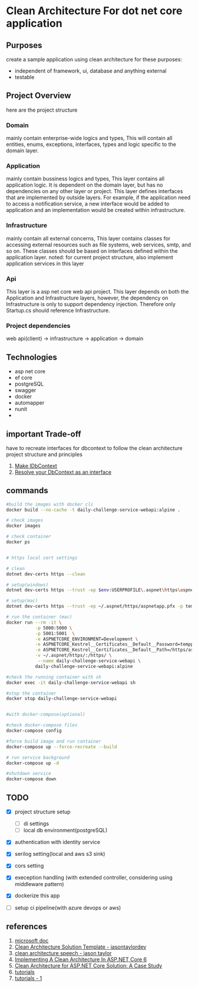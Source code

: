 # Clean Architecture For dot net core application

## Purposes
create a sample application using clean architecture for these purposes: 
 * independent of framework, ui, database and anything external
 * testable


## Project Overview
here are the project structure

### Domain
mainly contain enterprise-wide logics and types,
This will contain all entities, enums, exceptions, interfaces, types and logic specific to the domain layer. 

### Application
mainly contain bussiness logics and types,
This layer contains all application logic. It is dependent on the domain layer, but has no dependencies on any other layer or project. This layer defines interfaces that are implemented by outside layers. For example, if the application need to access a notification service, a new interface would be added to application and an implementation would be created within infrastructure.

### Infrastructure
mainly contain all external concerns,
This layer contains classes for accessing external resources such as file systems, web services, smtp, and so on. These classes should be based on interfaces defined within the application layer.
noted: for current project structure, also implement application services in this layer

### Api
This layer is a asp net core web api project. This layer depends on both the Application and Infrastructure layers, however, the dependency on Infrastructure is only to support dependency injection. Therefore only Startup.cs should reference Infrastructure.

### Project dependencies
web api(client) -> infrastructure -> application -> domain


## Technologies
* asp net core 
* ef core
* postgreSQL
* swagger
* docker
* automapper
* nunit
* 


## important Trade-off
have to recreate interfaces for dbcontext to follow the clean architecture project structure and principles
1. [Make IDbContext](https://github.com/dotnet/efcore/issues/16470)
2. [Resolve your DbContext as an interface](https://www.jerriepelser.com/blog/resolve-dbcontext-as-interface-in-aspnet5-ioc-container/)


## commands
``` bash
#build the images with docker cli
docker build --no-cache -t daily-challenge-service-webapi:alpine .

# check images
docker images

# check container
docker ps


# https local cert settings

# clean
dotnet dev-certs https --clean

# setup(windows)
dotnet dev-certs https --trust -ep $env:USERPROFILE\.aspnet\https\aspnetapp.pfx -p SECRETPASSWORD

# setup(mac)
dotnet dev-certs https --trust -ep ~/.aspnet/https/aspnetapp.pfx -p temppassword

# run the container (mac)
docker run --rm -it \
           -p 5000:5000 \
           -p 5001:5001  \
           -e ASPNETCORE_ENVIRONMENT=Development \
           -e ASPNETCORE_Kestrel__Certificates__Default__Password=temppassword \
           -e ASPNETCORE_Kestrel__Certificates__Default__Path=/https/aspnetapp.pfx \
           -v ~/.aspnet/https/:/https/ \
            --name daily-challenge-service-webapi \
           daily-challenge-service-webapi:alpine

#check the running container with sh
docker exec -it daily-challenge-service-webapi sh

#stop the container
docker stop daily-challenge-service-webapi


#with docker-compose(optional)

#check docker-compose files
docker-compose config

#force build image and run container 
docker-compose up --force-recreate --build 

# run service background
docker-compose up -d

#shutdown service 
docker-compose down

```

## TODO 
- [X] project structure setup
  - [ ] di settings
  - [ ] local db environment(postgreSQL)
- [X] authentication with identity service
- [X] serilog setting(local and aws s3 sink) 
- [X] cors setting
- [X] exeception handling (with extended controller, considering using middleware pattern)
- [X] dockerize this app
- [ ] setup ci pipeline(with azure devops or aws)


## references
1. [microsoft doc](https://docs.microsoft.com/en-us/dotnet/architecture/modern-web-apps-azure/common-web-application-architectures)
2. [Clean Architecture Solution Template - jasontaylordev](https://github.com/jasontaylordev/CleanArchitecture/tree/netcore3.1)
3. [clean architecture speech - jason taylor](https://www.youtube.com/watch?v=dK4Yb6-LxAk)
4. [Implementing A Clean Architecture In ASP.NET Core 6](https://www.c-sharpcorner.com/article/implementing-a-clean-architecture-in-asp-net-core-6/)
5. [Clean Architecture for ASP.NET Core Solution: A Case Study](https://blog.ndepend.com/clean-architecture-for-asp-net-core-solution/)
6. [tutorials](https://www.c-sharpcorner.com/article/implementing-cqrs-and-mediator-patterns-with-asp-net-core-web-api/)
7. [tutorials - 1](https://code-maze.com/cqrs-mediatr-in-aspnet-core/)